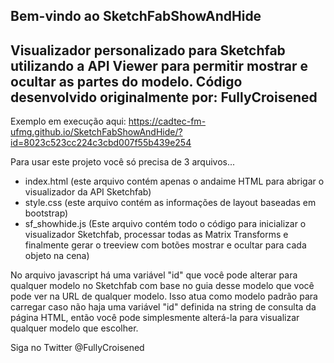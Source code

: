 ## Bem-vindo ao SketchFabShowAndHide

## Visualizador personalizado para Sketchfab utilizando a API Viewer para permitir mostrar e ocultar as partes do modelo. Código desenvolvido originalmente por: FullyCroisened

Exemplo em execução aqui: https://cadtec-fm-ufmg.github.io/SketchFabShowAndHide/?id=8023c523cc224c3cbd007f55b439e254


Para usar este projeto você só precisa de 3 arquivos...

- index.html (este arquivo contém apenas o andaime HTML para abrigar o visualizador da API Sketchfab)
- style.css (este arquivo contém as informações de layout baseadas em bootstrap)
- sf_showhide.js (Este arquivo contém todo o código para inicializar o visualizador Sketchfab, processar todas as Matrix Transforms e finalmente gerar o treeview com botões mostrar e ocultar para cada objeto na cena)

No arquivo javascript há uma variável "id" que você pode alterar para qualquer modelo no Sketchfab com base no guia desse modelo que você pode ver na URL de qualquer modelo. Isso atua como modelo padrão para carregar caso não haja uma variável "id" definida na string de consulta da página HTML, então você pode simplesmente alterá-la para visualizar qualquer modelo que escolher.

Siga no Twitter @FullyCroisened
